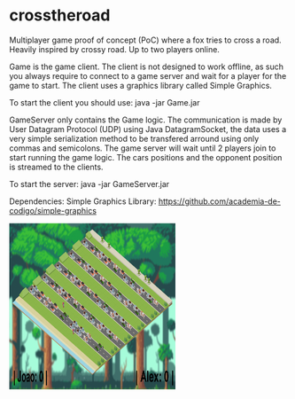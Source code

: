 # crosstheroad
Multiplayer game proof of concept (PoC) where a fox tries to cross a road. Heavily inspired by crossy road. Up to two players online.

Game is the game client. The client is not designed to work offline, as such you always require to connect to a game server and wait for a player for the game to start. 
The client uses a graphics library called Simple Graphics.

To start the client you should use: java -jar Game.jar <username> <server-address> <serverport>

GameServer only contains the Game logic. The communication is made by User Datagram Protocol (UDP) using Java DatagramSocket, the data uses a very simple serialization method to be transfered arround using only commas and semicolons. The game server will wait until 2 players join to start running the game logic.
The cars positions and the opponent position is streamed to the clients.

To start the server: java -jar GameServer.jar <serverPort>

Dependencies:
Simple Graphics Library: https://github.com/academia-de-codigo/simple-graphics

<img src="gamescreen.png" width=300 height=300></img>
